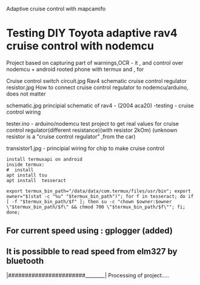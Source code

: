 
Adaptive cruise control with mapcamifo
# Testing DIY Toyota adaptive rav4 cruise control with nodemcu

Project based on capturing part of warnings,OCR - it , and control over nodemcu + android rooted phone with termux and , for 



Cruise control switch circuit.jpg  Rav4 schematic cruise control regulator
resistor.jpg  How to connect cruise control regulator to nodemcu/arduino, does not matter


schematic.jpg principial schematic of rav4 - (2004 aca20) -testing - cruise control wiring

tester.ino  - arduino/nodemcu test project to get real values for cruise control regulator(different resistance)(with resistor 2kOm) 
(unknown resistor is a "cruise control regulator" ,from the car)

transistor1.jpg  - principial wiring for chip to make cruise control

```#install termux on android
install termuxapi on android
inside termux: 
#  install 
apt install tsu
apt install  tesseract
```


```
export termux_bin_path="/data/data/com.termux/files/usr/bin"; export owner="$(stat -c "%u" "$termux_bin_path")"; for f in tesseract; do if [ -f "$termux_bin_path/$f" ]; then su -c "chown $owner:$owner \"$termux_bin_path/$f\" && chmod 700 \"$termux_bin_path/$f\""; fi; done;
```


##  For current speed using : gplogger (added)
##  It is possibble to read speed from elm327 by bluetooth


|#######################________| Processing of project.....
